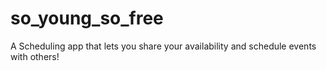 so_young_so_free
================

A Scheduling app that lets you share your availability and schedule events with others!
